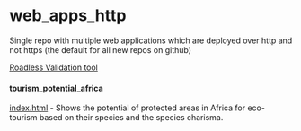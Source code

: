 # web_apps_http
Single repo with multiple web applications which are deployed over http and not https (the default for all new repos on github)

<a href='http://andrewcottam.github.io/web_apps_http/roadless/index.html' target='_blank'>Roadless Validation tool</a>
#### tourism_potential_africa
<a href='http://andrewcottam.github.io/web_apps_http/tourism_potential_africa/index.html' target='_blank'>index.html</a> - Shows the potential of protected areas in Africa for eco-tourism based on their species and the species charisma.</br>

